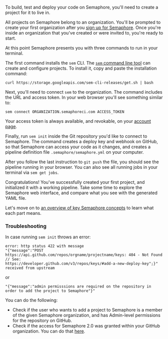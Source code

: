 To build, test and deploy your code on Semaphore, you'll need to
create a project for it to live in.

All projects on Semaphore belong to an organization.
You'll be prompted to create your first organization after
you [sign up for Semaphore][app]. Once you're inside an organization
that you've created or were invited to, you're ready to start.

At this point Semaphore presents you with three commands to run in
your terminal.

The first command installs the `sem` CLI.
The [`sem` command line tool][sem] can create and configure projects.
To install it, copy and paste the installation command:

```
curl https://storage.googleapis.com/sem-cli-releases/get.sh | bash
```

Next, you'll need to connect `sem` to the organization.
The command includes the URL and access token. In your web browser
you'll see something similar to:

```
sem connect ORGANIZATION.semaphoreci.com ACCESS_TOKEN
```

Your access token is always available, and revokable, on your
[account page](https://me.semaphoreci.com/account).

Finally, run `sem init` inside the Git repository you'd like to connect
to Semaphore. The command creates a deploy key and webhook on GitHub, so
that Semaphore can access your code as it changes, and creates a pipeline
definition file `.semaphore/semaphore.yml` on your computer.

After you follow the last instruction to `git push` the file, you should
see the pipeline running in your browser. You can also see all running
jobs in your terminal via `sem get jobs`.

Congratulations! You've successfully created your first project,
and initialized it with a working pipeline.
Take some time to explore the Semaphore web interface, and compare what you
see with the generated YAML file.

Let's move on to [an overview of key Semaphore concepts][next] to learn what
each part means.

### Troubleshooting

In case running `sem init` throws an error:

```
error: http status 422 with message
"{"message":"POST https://api.github.com/repos/orgname/projectname/keys: 404 - Not Found // See:
https://developer.github.com/v3/repos/keys/#add-a-new-deploy-key";}"
received from upstream
```

or

```
"{"message":"admin permisssions are required on the repository in order to add the project to Semaphore"}"
```

You can do the following:

- Check if the user who wants to add a project to Semaphore is a member of the
  given Semaphore organization, and has Admin-level permissions for the
  repository on GitHub.
- Check if the access for Semaphore 2.0 was granted within your GitHub
  organization. You can do that [here][github-connection].

[app]: https://id.semaphoreci.com
[next]: https://docs.semaphoreci.com/article/62-concepts
[sem]: https://docs.semaphoreci.com/article/53-sem-reference
[github-connection]: https://github.com/settings/connections/applications/328c742132e5407abd7d
